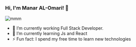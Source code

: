 ### Hi, I'm Manar AL-Omari! 👋

![mmm](https://user-images.githubusercontent.com/34026019/193804042-94deba0a-0080-46b8-a8ac-d79cdc5da7a1.png)


- 🔭 I’m currently working Full Stack Developer.
- 🌱 I’m currently learning Js and React
- ⚡ Fun fact: I spend my free time to learn new technologies


<!--
**ManarOmari/ManarOmari** is a ✨ _special_ ✨ repository because its `README.md` (this file) appears on your GitHub profile.

!

